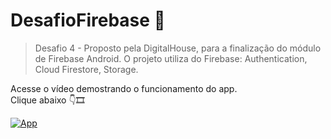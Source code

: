 # DesafioFirebase :iphone:
> Desafio 4 - Proposto pela DigitalHouse, para a finalização do módulo de Firebase Android. O projeto utiliza do Firebase: Authentication, Cloud Firestore, Storage.

  Acesse o vídeo demostrando o funcionamento do app. <br/>
  Clique abaixo :point_down::film_strip:

[![App](https://j.gifs.com/GvL2zQ.gif)](https://www.youtube.com/watch?v=fsL8vQ4RiGc&feature=youtu.be)
